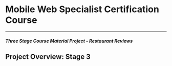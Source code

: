 # Mobile Web Specialist Certification Course
---
#### _Three Stage Course Material Project - Restaurant Reviews_

## Project Overview: Stage 3







